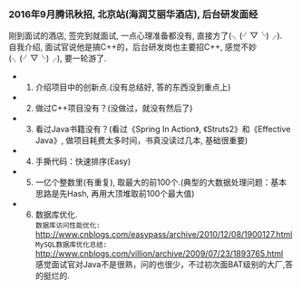 ### 2016年9月腾讯秋招, 北京站(海润艾丽华酒店), 后台研发面经 ###
 刚到面试的酒店, 签完到就面试, 一点心理准备都没有, 直接方了(╮(╯▽╰)╭).    
 自我介绍, 面试官说他是搞C++的，后台研发岗也主要招C++, 感觉不妙(╮(╯▽╰)╭), 要一轮游了.
* 1. 介绍项目中的创新点.(没有总结好, 答的东西没到重点上)
* 2. 做过C++项目没有？(没做过，就没有然后了)
* 3. 看过Java书籍没有？(看过《Spring In Action》, 《Struts2》和《Effective Java》, 做项目耗费太多时间，书真没读过几本, 基础很重要)
* 4. 手撕代码：快速排序(Easy)
* 5. 一亿个整数里(有重复), 取最大的前100个.(典型的大数据处理问题：基本思路是先Hash, 再用大顶堆取前100个最大值)
* 6. 数据库优化.      
 `数据库访问性能优化: `  <http://www.cnblogs.com/easypass/archive/2010/12/08/1900127.html>    
 `MySQL数据库优化总结: `  <http://www.cnblogs.com/villion/archive/2009/07/23/1893765.html>   
 感觉面试官对Java不是很熟，问的也很少，不过初次面BAT级别的大厂,答的挺烂的.
